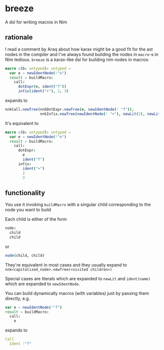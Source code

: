 # breeze

A dsl for writing macros in Nim

## rationale

I read a comment by Araq about how karax might be a good fit for the ast nodes in
the compiler and I've always found building the nodes in `macro`-s in Nim tedious.
`breeze` is a karax-like dsl for building nim nodes in macros:

```nim
macro s(b: untyped): untyped =
  var e = newIdentNode(!"e")
  result = buildMacro:
    call:
      dotExpr(e, ident("f"))
      infix(ident("+"), 2, 3)
```

expands to

```nim
nnkCall.newTree(nnkDotExpr.newTree(e, newIdentNode(! "f")),
                nnkInfix.newTree(newIdentNode(! "+"), newLit(2), newLit(3)))
```

It's equivalent to

```nim
macro s(b: untyped): untyped =
  var e = newIdentNode(!"e")
  result = buildMacro:
    call:
      dotExpr:
        e
        ident("f")
      infix:
        ident("+")
        2
        3
```

## functionality

You use it invoking `buildMacro` with a singular child corresponding to the node you want to build

Each child is either of the form 

```nim
node:
  child
  child
```

or 

```nim
node(child, child)
```

They're equivalent in most cases and they usually expand to `nnk<capitalized_node>.newTree(<visited children>)`

Special cases are literals which are expanded to `newLit` and `ident(name)` which are expanded to `newIdentNode`.

You can build dynamically macros (with variables) just by passing them directly,
e.g. 

```nim
var e = newIdentNode(!"f")
result = buildMacro:
  call:
    e
```

expands to

```nim
Call
  Ident !"f"
```



